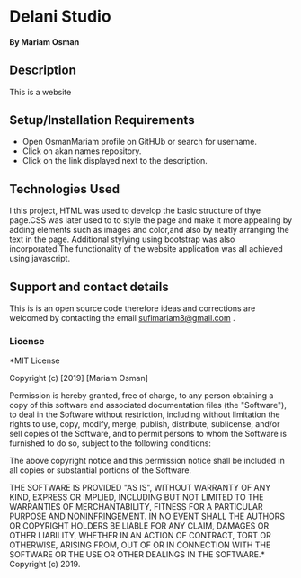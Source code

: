 # Delani Studio

#### By **Mariam Osman**
## Description
This is a website
## Setup/Installation Requirements
* Open OsmanMariam profile on GitHUb or search for username.
* Click on akan names repository.
* Click on the link displayed next to the description.


## Technologies Used
I this project, HTML was used to develop the basic structure of thye page.CSS was later used to to style the page and make it more appealing by adding elements such as images and color,and also by neatly arranging the text in the page. Additional stylying using bootstrap was also incorporated.The functionality of the website application was all achieved using javascript.
## Support and contact details
This is is an open source code therefore ideas and corrections are welcomed by contacting the email sufimariam8@gmail.com .
### License
*MIT License

Copyright (c) [2019] [Mariam Osman]

Permission is hereby granted, free of charge, to any person obtaining a copy
of this software and associated documentation files (the "Software"), to deal
in the Software without restriction, including without limitation the rights
to use, copy, modify, merge, publish, distribute, sublicense, and/or sell
copies of the Software, and to permit persons to whom the Software is
furnished to do so, subject to the following conditions:

The above copyright notice and this permission notice shall be included in all
copies or substantial portions of the Software.

THE SOFTWARE IS PROVIDED "AS IS", WITHOUT WARRANTY OF ANY KIND, EXPRESS OR
IMPLIED, INCLUDING BUT NOT LIMITED TO THE WARRANTIES OF MERCHANTABILITY,
FITNESS FOR A PARTICULAR PURPOSE AND NONINFRINGEMENT. IN NO EVENT SHALL THE
AUTHORS OR COPYRIGHT HOLDERS BE LIABLE FOR ANY CLAIM, DAMAGES OR OTHER
LIABILITY, WHETHER IN AN ACTION OF CONTRACT, TORT OR OTHERWISE, ARISING FROM,
OUT OF OR IN CONNECTION WITH THE SOFTWARE OR THE USE OR OTHER DEALINGS IN THE
SOFTWARE.*
Copyright (c) 2019.